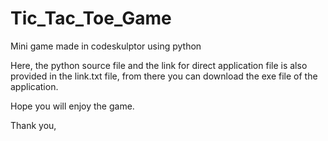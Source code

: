 # Tic_Tac_Toe_Game
Mini game made in codeskulptor using python

Here, the python source file and the link for direct application file is also provided in the link.txt file, from there you can download the exe file of the application.

Hope you will enjoy the game.

Thank you,
